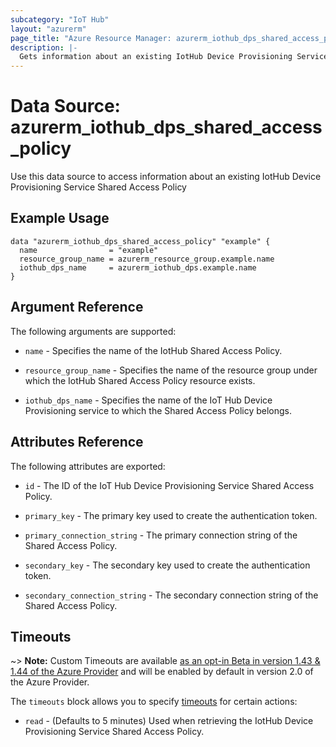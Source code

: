 ```yaml
---
subcategory: "IoT Hub"
layout: "azurerm"
page_title: "Azure Resource Manager: azurerm_iothub_dps_shared_access_policy"
description: |-
  Gets information about an existing IotHub Device Provisioning Service Shared Access Policy
---
```


# Data Source: azurerm_iothub_dps_shared_access_policy

Use this data source to access information about an existing IotHub Device Provisioning Service Shared Access Policy

## Example Usage

```hcl
data "azurerm_iothub_dps_shared_access_policy" "example" {
  name                = "example"
  resource_group_name = azurerm_resource_group.example.name
  iothub_dps_name     = azurerm_iothub_dps.example.name
}
```

## Argument Reference

The following arguments are supported:

* `name` - Specifies the name of the IotHub Shared Access Policy.

* `resource_group_name` - Specifies the name of the resource group under which the IotHub Shared Access Policy resource exists.

* `iothub_dps_name` - Specifies the name of the IoT Hub Device Provisioning service to which the Shared Access Policy belongs.

## Attributes Reference

The following attributes are exported:

* `id` - The ID of the IoT Hub Device Provisioning Service Shared Access Policy.

* `primary_key` - The primary key used to create the authentication token.

* `primary_connection_string` - The primary connection string of the Shared Access Policy.

* `secondary_key` - The secondary key used to create the authentication token.

* `secondary_connection_string` - The secondary connection string of the Shared Access Policy.

## Timeouts

~> **Note:** Custom Timeouts are available [as an opt-in Beta in version 1.43 & 1.44 of the Azure Provider](/docs/providers/azurerm/guides/2.0-beta.html) and will be enabled by default in version 2.0 of the Azure Provider.

The `timeouts` block allows you to specify [timeouts](https://www.terraform.io/docs/configuration/resources.html#timeouts) for certain actions:

* `read` - (Defaults to 5 minutes) Used when retrieving the IotHub Device Provisioning Service Shared Access Policy.